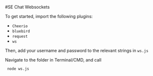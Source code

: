 #SE Chat Websockets

To get started, import the following plugins:

 - `Cheerio`
 - `bluebird`
 - `request`
 - `ws`


 Then, add your username and password to the relevant strings in `ws.js`
 
 Navigate to the folder in Terminal/CMD, and call
 
     node ws.js
